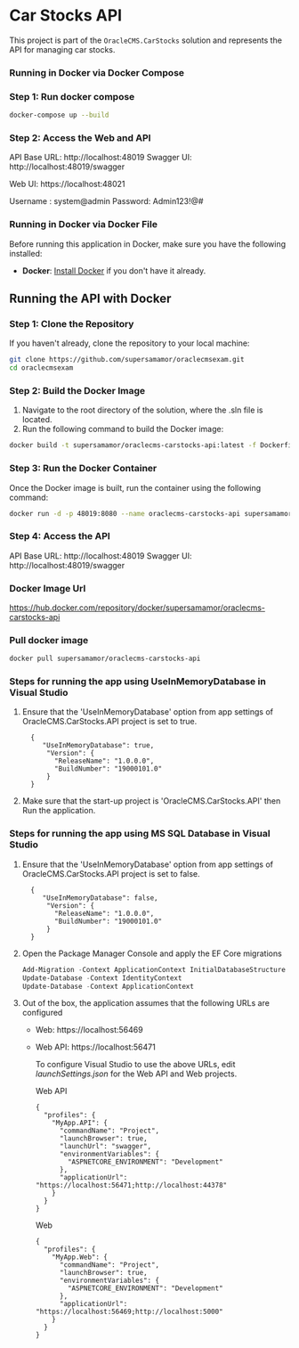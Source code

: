 # Car Stocks API

This project is part of the `OracleCMS.CarStocks` solution and represents the API for managing car stocks.

### Running in Docker via Docker Compose

### Step 1: Run docker compose
```bash
docker-compose up --build
```

### Step 2: Access the Web and API
API Base URL: http://localhost:48019
Swagger UI: http://localhost:48019/swagger

Web UI: https://localhost:48021

Username : system@admin
Password: Admin123!@#

### Running in Docker via Docker File
Before running this application in Docker, make sure you have the following installed:

- **Docker**: [Install Docker](https://www.docker.com/get-started) if you don't have it already.

## Running the API with Docker

### Step 1: Clone the Repository

If you haven't already, clone the repository to your local machine:

```bash
git clone https://github.com/supersamamor/oraclecmsexam.git
cd oraclecmsexam
```

### Step 2: Build the Docker Image
1. Navigate to the root directory of the solution, where the .sln file is located.
2. Run the following command to build the Docker image:

```bash
docker build -t supersamamor/oraclecms-carstocks-api:latest -f Dockerfile-API .
```
### Step 3: Run the Docker Container
Once the Docker image is built, run the container using the following command:

```bash
docker run -d -p 48019:8080 --name oraclecms-carstocks-api supersamamor/oraclecms-carstocks-api:latest
```

### Step 4: Access the API
API Base URL: http://localhost:48019
Swagger UI: http://localhost:48019/swagger


### Docker Image Url

https://hub.docker.com/repository/docker/supersamamor/oraclecms-carstocks-api

### Pull docker image
```bash
docker pull supersamamor/oraclecms-carstocks-api
```

### 

### Steps for running the app using UseInMemoryDatabase in Visual Studio
1. Ensure that the 'UseInMemoryDatabase' option from app settings of OracleCMS.CarStocks.API project is set to true.
    ```
      {
         "UseInMemoryDatabase": true,
          "Version": {
            "ReleaseName": "1.0.0.0",
            "BuildNumber": "19000101.0"
          }
      }    
    ```
2. Make sure that the start-up project is 'OracleCMS.CarStocks.API' then Run the application.


### Steps for running the app using MS SQL Database in Visual Studio
1. Ensure that the 'UseInMemoryDatabase' option from app settings of OracleCMS.CarStocks.API project is set to false.
    ```
      {
         "UseInMemoryDatabase": false,
          "Version": {
            "ReleaseName": "1.0.0.0",
            "BuildNumber": "19000101.0"
          }
      }    
    ```

2. Open the Package Manager Console and apply the EF Core migrations

    ```powershell
	Add-Migration -Context ApplicationContext InitialDatabaseStructure
    Update-Database -Context IdentityContext
    Update-Database -Context ApplicationContext
    ```

3. Out of the box, the application assumes that the following URLs are configured
    - Web: https://localhost:56469
    - Web API: https://localhost:56471

      To configure Visual Studio to use the above URLs, edit *launchSettings.json* for the Web API and Web projects.

      Web API
      ```
      {
        "profiles": {
          "MyApp.API": {
            "commandName": "Project",
            "launchBrowser": true,
            "launchUrl": "swagger",
            "environmentVariables": {
              "ASPNETCORE_ENVIRONMENT": "Development"
            },
            "applicationUrl": "https://localhost:56471;http://localhost:44378"
          }
        }
      }    
      ```

      Web
      ```
      {
        "profiles": {
          "MyApp.Web": {
            "commandName": "Project",
            "launchBrowser": true,
            "environmentVariables": {
              "ASPNETCORE_ENVIRONMENT": "Development"
            },
            "applicationUrl": "https://localhost:56469;http://localhost:5000"
          }
        }
      }
      ```
